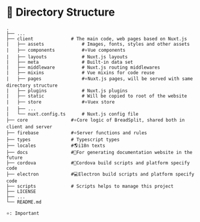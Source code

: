 # 📂 Directory Structure

    .
    ├── ...
    ├── client              # The main code, web pages based on Nuxt.js
    |   ├── assets              # Images, fonts, styles and other assets
    |   ├── components          #⭐Vue components
    |   ├── layouts             # Nuxt.js layouts
    |   ├── meta                # Built-in data set
    |   ├── middleware          # Nuxt.js routing middlewares
    |   ├── mixins              # Vue mixins for code reuse
    |   ├── pages               #⭐Nuxt.js pages, will be served with same directory structure
    |   ├── plugins             # Nuxt.js plugins
    |   ├── static              # Will be copied to root of the website
    |   ├── store               #⭐Vuex store
    |   ├── ...
    |   └── nuxt.config.ts      # Nuxt.js config file
    ├── core                #⭐Core logic of BreadSplit, shared both in client and server
    ├── firebase            #⭐Server functions and rules
    ├── types               # Typescript types
    ├── locales             #🌎i18n texts
    ├── docs                #📕For generating documentation website in the future
    ├── cordova             #📱Cordova build scripts and platform specify code
    ├── electron            #💻Electron build scripts and platform specify code
    ├── scripts             # Scripts helps to manage this project
    ├── LICENSE
    ├── ...
    └── README.md

`⭐: Important`
